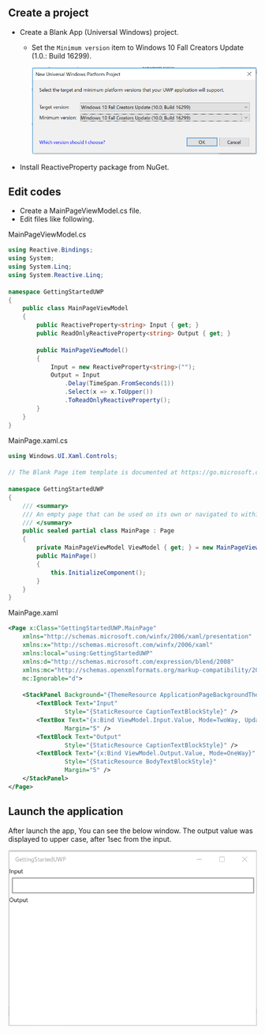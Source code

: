 ## Create a project
- Create a Blank App (Universal Windows) project.
    - Set the `Minimum version` item to Windows 10 Fall Creators Update (1.0.: Build 16299).

      ![Target version](images/uwp-target-version.png)

- Install ReactiveProperty package from NuGet.

## Edit codes
- Create a MainPageViewModel.cs file.
- Edit files like following.

MainPageViewModel.cs
```cs
using Reactive.Bindings;
using System;
using System.Linq;
using System.Reactive.Linq;

namespace GettingStartedUWP
{
    public class MainPageViewModel
    {
        public ReactiveProperty<string> Input { get; }
        public ReadOnlyReactiveProperty<string> Output { get; }

        public MainPageViewModel()
        {
            Input = new ReactiveProperty<string>("");
            Output = Input
                .Delay(TimeSpan.FromSeconds(1))
                .Select(x => x.ToUpper())
                .ToReadOnlyReactiveProperty();
        }
    }
}
```

MainPage.xaml.cs
```cs
using Windows.UI.Xaml.Controls;

// The Blank Page item template is documented at https://go.microsoft.com/fwlink/?LinkId=402352&clcid=0x409

namespace GettingStartedUWP
{
    /// <summary>
    /// An empty page that can be used on its own or navigated to within a Frame.
    /// </summary>
    public sealed partial class MainPage : Page
    {
        private MainPageViewModel ViewModel { get; } = new MainPageViewModel();
        public MainPage()
        {
            this.InitializeComponent();
        }
    }
}
```

MainPage.xaml
```xml
<Page x:Class="GettingStartedUWP.MainPage"
    xmlns="http://schemas.microsoft.com/winfx/2006/xaml/presentation"
    xmlns:x="http://schemas.microsoft.com/winfx/2006/xaml"
    xmlns:local="using:GettingStartedUWP"
    xmlns:d="http://schemas.microsoft.com/expression/blend/2008"
    xmlns:mc="http://schemas.openxmlformats.org/markup-compatibility/2006"
    mc:Ignorable="d">

    <StackPanel Background="{ThemeResource ApplicationPageBackgroundThemeBrush}">
        <TextBlock Text="Input"
                Style="{StaticResource CaptionTextBlockStyle}" />
        <TextBox Text="{x:Bind ViewModel.Input.Value, Mode=TwoWay, UpdateSourceTrigger=PropertyChanged}"
                Margin="5" />
        <TextBlock Text="Output"
                Style="{StaticResource CaptionTextBlockStyle}" />
        <TextBlock Text="{x:Bind ViewModel.Output.Value, Mode=OneWay}"
                Style="{StaticResource BodyTextBlockStyle}"
                Margin="5" />
    </StackPanel>
</Page>
```

## Launch the application

After launch the app, You can see the below window.
The output value was displayed to upper case, after 1sec from the input.

![Launch the app](images/launch-uwp-app.gif)
